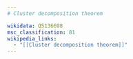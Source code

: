 ```yaml
---
# Cluster decomposition theorem

wikidata: Q5136698
msc_classification: 81
wikipedia_links:
  - "[[Cluster decomposition theorem]]"
---
```

